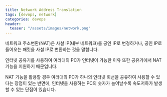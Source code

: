 ```yaml
---
title: Network Address Translation
tags: [devops, network]
categories: devops
header:
  teaser: "/assets/images/network.png"
---
```

네트워크 주소변환(NAT)은 
사설 IP(내부 네트워크)를 공인 IP로 변경하거나,
공인 IP로 들어오는 패킷을 사설 IP로 변환하는 것을 말합니다.

인터넷 공유기를 사용하여 여러대의 PC가 인터넷이 가능한 이유 또한
공유기에서 NAT 기능을 지원하기 때문입니다.

NAT 기능을 활용할 경우
여러대의 PC가 하나의 인터넷 회선을 공유하여 사용할 수 있다는 장점이 있는 반면에,
인터넷을 사용하는 PC의 숫자가 늘어날수록 속도저하가 발생할 수 있는 단점이 있습니다.
